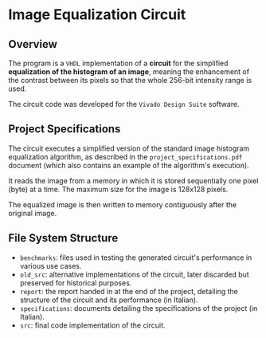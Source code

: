 # Image Equalization Circuit
## Overview
The program is a `VHDL` implementation of a <b>circuit</b> for the simplified <b>equalization of the histogram of an image</b>, meaning the enhancement of the contrast between its pixels so that the whole 256-bit intensity range is used.

The circuit code was developed for the `Vivado Design Suite` software.

## Project Specifications
The circuit executes a simplified version of the standard image histogram equalization algorithm, as described in the `project_specifications.pdf` document (which also contains an example of the algorithm's execution).

It reads the image from a memory in which it is stored sequentially one pixel (byte) at a time. The maximum size for the image is 128x128 pixels.

The equalized image is then written to memory contiguously after the original image.

## File System Structure
* `benchmarks`: files used in testing the generated circuit's performance in various use cases.
* `old_src`: alternative implementations of the circuit, later discarded but preserved for historical purposes.
* `report`: the report handed in at the end of the project, detailing the structure of the circuit and its performance (in Italian).
* `specifications`: documents detailing the specifications of the project (in Italian).
* `src`: final code implementation of the circuit.